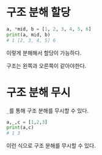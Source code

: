 # 구조 분해 할당
```python
a, *mid, b = [1, 2, 3, 4, 5, 6] 
print(a, mid, b)
# 1 [2, 3, 4, 5] 6
```
이렇게 분해해서 할당이 가능하다.

구조는 왼쪽과 오른쪽이 같아야한다.

# 구조 분해 무시
`_`를 통해 구조 분해를 무시할 수 있다.

```python
a,_,c = [1,2,3] 
print(a,c) 
# 1 3
```
이런 식으로 구조 분해를 무시할 수 있다.

